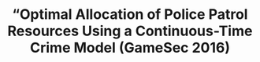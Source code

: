 ---
title: "“Optimal Allocation of Police Patrol Resources Using a Continuous-Time Crime Model (GameSec 2016)"
collection: publications
permalink: /files/gamesec16.pdf
---